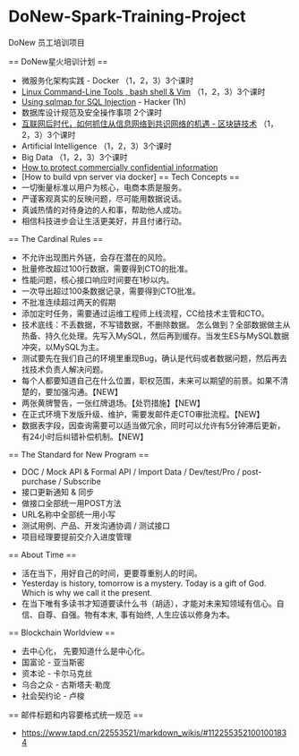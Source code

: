 # DoNew-Spark-Training-Project

DoNew 员工培训项目 

== DoNew星火培训计划 ==
* 微服务化架构实践 - Docker （1，2，3）3个课时 
* [Linux Command-Line Tools , bash shell & Vim](https://github.com/tonycai/EYEE-Spark-Training-Project/wiki/Linux-Command-Line-Tools-%2C-bash-shell-%26-Vim)  （1，2，3）3个课时
* [Using sqlmap for SQL Injection](https://github.com/tonycai/EYEE-Spark-Training-Project/wiki/Using-sqlmap-for-SQL-Injection) - Hacker (1h)
* 数据库设计规范及安全操作事项  2个课时
* [互联网后时代，如何抓住从信息网络到共识网络的机遇 - 区块链技术](https://github.com/tonycai/The-Journal-of-Blockchain) （1，2，3）3个课时
* Artificial Intelligence （1，2，3）3个课时
* Big Data （1，2，3）3个课时
* [How to protect commercially confidential information](https://github.com/tonycai/EYEE-Spark-Training-Project/wiki/How-to-protect-commercially-confidential-information)
* [How to build vpn server via docker]
== Tech Concepts ==
* 一切衡量标准以用户为核心，电商本质是服务。
* 严谨客观真实的反映问题，尽可能用数据说话。
* 真诚热情的对待身边的人和事，帮助他人成功。
* 相信科技进步会让生活更美好，并且付诸行动。


== The Cardinal Rules ==
* 不允许出现图片外链，会存在潜在的风险。
* 批量修改超过100行数据，需要得到CTO的批准。
* 性能问题，核心接口响应时间要在1秒以内。
* 一次导出超过100条数据记录，需要得到CTO批准。
* 不批准连续超过两天的假期
* 添加定时任务，需要通过运维工程师上线流程，CC给技术主管和CTO。
* 技术底线：不丢数据，不写错数据，不删除数据。 怎么做到？全部数据做主从热备、持久化处理。先写入MySQL，然后再到缓存。当发生ES与MySQL数据冲突，以MySQL为主。
* 测试要先在我们自己的环境里重现Bug，确认是代码或者数据问题，然后再去找技术负责人解决问题。
* 每个人都要知道自己在什么位置，职权范围，未来可以期望的前景。如果不清楚的，要加强沟通。【NEW】
* 两张黄牌警告，一张红牌退场。【处罚措施】【NEW】
* 在正式环境下发版升级、维护，需要发邮件走CTO审批流程。【NEW】
* 数据表字段，因查询需要可以适当做冗余，同时可以允许有5分钟滞后更新，有24小时后纠错补偿机制。【NEW】

== The Standard for New Program  ==
* DOC / Mock API & Formal API / Import Data  / Dev/test/Pro / post-purchase / Subscribe
* 接口更新通知 & 同步
* 做接口全部统一用POST方法
* URL名称中全部统一用小写
* 测试用例、产品、开发沟通协调 / 测试接口
* 项目经理要提前交介入进度管理

== About Time ==
* 活在当下，用好自己的时间，更要尊重别人的时间。
* Yesterday is history, tomorrow is a mystery. Today is a gift of God. Which is why we call it the present.
* 在当下唯有多读书才知道要读什么书（胡适），才能对未来知领域有信心。自信、自尊、自强。物有本末, 事有始终, 人生应该以修身为本。

== Blockchain Worldview ==
* 去中心化， 先要知道什么是中心化。
* 国富论 - 亚当斯密
* 资本论 - 卡尔马克丝
* 乌合之众 - 古斯塔夫·勒庞
* 社会契约论 - 卢梭

== 邮件标题和内容要格式统一规范 ==
* https://www.tapd.cn/22553521/markdown_wikis/#1122553521001001834

